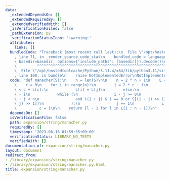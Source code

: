 ```yaml
---
data:
  _extendedDependsOn: []
  _extendedRequiredBy: []
  _extendedVerifiedWith: []
  _isVerificationFailed: false
  _pathExtension: py
  _verificationStatusIcon: ':warning:'
  attributes:
    links: []
  bundledCode: "Traceback (most recent call last):\n  File \"/opt/hostedtoolcache/Python/3.11.4/x64/lib/python3.11/site-packages/onlinejudge_verify/documentation/build.py\"\
    , line 71, in _render_source_code_stat\n    bundled_code = language.bundle(stat.path,\
    \ basedir=basedir, options={'include_paths': [basedir]}).decode()\n          \
    \         ^^^^^^^^^^^^^^^^^^^^^^^^^^^^^^^^^^^^^^^^^^^^^^^^^^^^^^^^^^^^^^^^^^^^^^^^^^^^^^^^^\n\
    \  File \"/opt/hostedtoolcache/Python/3.11.4/x64/lib/python3.11/site-packages/onlinejudge_verify/languages/python.py\"\
    , line 108, in bundle\n    raise NotImplementedError\nNotImplementedError\n"
  code: "def manacher(S):\n    n = len(S)\n\n    n = 2 * n + 1\n    L = [0] * n\n\n\
    \    c = 0\n    for i in range(n):\n        j = 2 * c - i\n        if i + L[j]\
    \ < c + L[c]:\n            L[i] = L[j]\n        else:\n            j = c + L[c]\
    \ - i\n            while (\n                i - j >= 0\n                and i\
    \ + j < n\n                and ((i + j) & 1 == 0 or S[(i - j) >> 1] == S[(i +\
    \ j) >> 1])\n            ):\n                j += 1\n            L[i] = j\n  \
    \          c = i\n\n    return [l - 1 for l in L[1 : n - 1]]\n"
  dependsOn: []
  isVerificationFile: false
  path: expansion/string/manacher.py
  requiredBy: []
  timestamp: '2023-06-16 01:59:35+09:00'
  verificationStatus: LIBRARY_NO_TESTS
  verifiedWith: []
documentation_of: expansion/string/manacher.py
layout: document
redirect_from:
- /library/expansion/string/manacher.py
- /library/expansion/string/manacher.py.html
title: expansion/string/manacher.py
---
```

